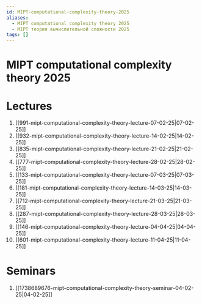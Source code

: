 ```yaml
---
id: MIPT-computational-complexity-theory-2025
aliases:
  - MIPT computational complexity theory 2025
  - MIPT теория вычислительной сложности 2025
tags: []
---
```


# MIPT computational complexity theory 2025
# Lectures
1. [[991-mipt-computational-complexity-theory-lecture-07-02-25|07-02-25]]
2. [[932-mipt-computational-complexity-theory-lecture-14-02-25|14-02-25]]
3. [[835-mipt-computational-complexity-theory-lecture-21-02-25|21-02-25]]
4. [[777-mipt-computational-complexity-theory-lecture-28-02-25|28-02-25]]
5. [[133-mipt-computational-complexity-theory-lecture-07-03-25|07-03-25]]
6. [[181-mipt-computational-complexity-theory-lecture-14-03-25|14-03-25]]
7. [[712-mipt-computational-complexity-theory-lecture-21-03-25|21-03-25]]
8. [[287-mipt-computational-complexity-theory-lecture-28-03-25|28-03-25]]
9. [[146-mipt-computational-complexity-theory-lecture-04-04-25|04-04-25]]
10. [[601-mipt-computational-complexity-theory-lecture-11-04-25|11-04-25]]

# Seminars
1. [[1738689676-mipt-computational-complexity-theory-seminar-04-02-25|04-02-25]]

